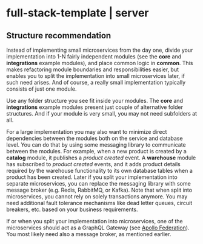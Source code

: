# full-stack-template | server

## Structure recommendation

Instead of implementing small microservices from the day one, divide your implementation into 1-N fairly independent modules (see the **core** and **integrations** example modules), and place common logic in **common**. This makes refactoring module boundaries and responsibilities easier, but enables you to split the implementation into small microservices later, if such need arises. And of course, a really small implementation typically consists of just one module.

Use any folder structure you see fit inside your modules. The **core** and **integrations** example modules present just couple of alternative folder structures. And if your module is very small, you may not need subfolders at all.

For a large implementation you may also want to minimize direct dependencies between the modules both on the service and database level. You can do that by using some messaging library to communicate between the modules. For example, when a new product is created by a **catalog** module, it publishes a _product created_ event. A **warehouse** module has subscribed to _product created_ events, and it adds product details required by the warehouse functionality to its own database tables when a product has been created. Later if you split your implementation into separate microservices, you can replace the messaging library with some message broker (e.g. Redis, RabbitMQ, or Kafka). Note that when split into microservices, you cannot rely on solely transactions anymore. You may need additional fault tolerance mechanisms like dead letter queues, circuit breakers, etc. based on your business requirements.

If or when you split your implementation into microservices, one of the microservices should act as a GraphQL Gateway (see [Apollo Federation](https://www.apollographql.com/docs/federation/)). You most likely need also a message broker, as mentioned earlier.
